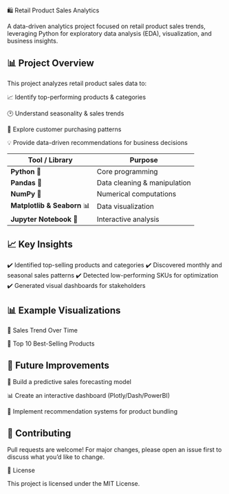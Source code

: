 🛍️ Retail Product Sales Analytics

A data-driven analytics project focused on retail product sales trends, leveraging Python for exploratory data analysis (EDA), visualization, and business insights.



## 📊 Project Overview

This project analyzes retail product sales data to:

📈 Identify top-performing products & categories

🕑 Understand seasonality & sales trends

👥 Explore customer purchasing patterns

💡 Provide data-driven recommendations for business decisions

| Tool / Library              | Purpose                      |
| --------------------------- | ---------------------------- |
| **Python** 🐍               | Core programming             |
| **Pandas** 📑               | Data cleaning & manipulation |
| **NumPy** 🔢                | Numerical computations       |
| **Matplotlib & Seaborn** 📊 | Data visualization           |
| **Jupyter Notebook** 📒     | Interactive analysis         |



## 📈 Key Insights


✔️ Identified top-selling products and categories
✔️ Discovered monthly and seasonal sales patterns
✔️ Detected low-performing SKUs for optimization
✔️ Generated visual dashboards for stakeholders


## 📊 Example Visualizations
🔹 Sales Trend Over Time

🔹 Top 10 Best-Selling Products



## 📌 Future Improvements

🔮 Build a predictive sales forecasting model

📊 Create an interactive dashboard (Plotly/Dash/PowerBI)

🤖 Implement recommendation systems for product bundling



## 🤝 Contributing

Pull requests are welcome! For major changes, please open an issue first to discuss what you’d like to change.



📜 License

This project is licensed under the MIT License.
